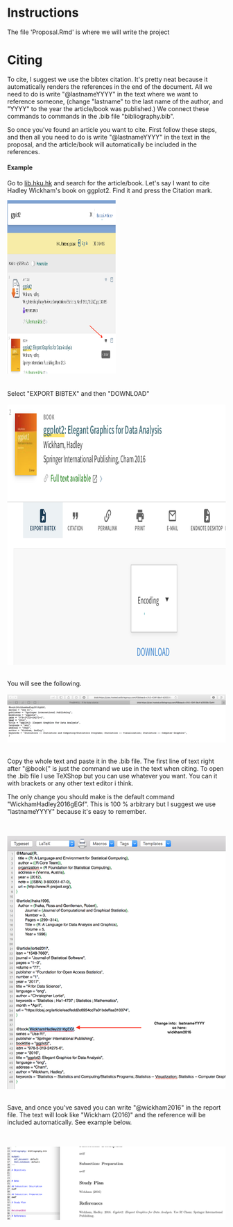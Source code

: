 # Instructions
The file 'Proposal.Rmd' is where we will write the project

# Citing
To cite, I suggest we use the bibtex citation. It's pretty neat because it automatically renders the references in the end of the document. All we need to do is write "@lastnameYYYY" in the text where we want to reference someone, (change "lastname" to the last name of the author, and "YYYY" to the year the article/book was published.) We connect these commands to commands in the .bib file "bibliography.bib".

So once you've found an article you want to cite. First follow these steps, and then all you need to do is write "@lastnameYYYY" in the text in the proposal, and the article/book will automatically be included in the references.

 

#### Example
Go to [lib.hku.hk](http://lib.hku.hk) and search for the article/book. Let's say I want to cite Hadley Wickham's book on ggplot2. Find it and press the Citation mark.


<img src="img/1.png" height="400" width="250">
<br><br><br>
Select "EXPORT BIBTEX" and then "DOWNLOAD"
<br><br>

<img src="img/2.png" height="600" width="600">
<br><br>

You will see the following.
<br><br>
![](img/3.png)
<br><br>

Copy the whole text and paste it in the .bib file. The first line of text right after "@book{" is just the command we use in the text when citing. To open the .bib file I use TeXShop but you can use whatever you want. You can it with brackets or any other text editor i think.

The only change you should make is the default command "WickhamHadley2016gEGf". This is 100 % arbitrary but I suggest we use "lastnameYYYY" because it's easy to remember.

<br><br>
![](img/4.png)
<br><br>

Save, and once you've saved you can write "@wickham2016" in the report file. The text will look like "Wickham (2016)" and the reference will be included automatically. See example below.

<br><br>
![](img/5.png)
<br><br>
